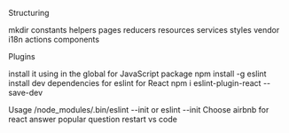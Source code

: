 Structuring

mkdir constants helpers pages reducers resources services styles vendor i18n actions components

Plugins

install it using in the global for JavaScript
package
npm install -g eslint
install dev dependencies for eslint for React
npm i eslint-plugin-react --save-dev

Usage
/node_modules/.bin/eslint --init
or 
eslint --init
Choose airbnb for react
answer popular question
restart vs code 



